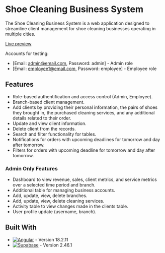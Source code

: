 # Shoe Cleaning Business System

The Shoe Cleaning Business System is a web application designed to streamline client management for shoe cleaning businesses operating in multiple cities.

[Live preview](https://dobirceanumihai.github.io/shoe-cleaning-business-system/#/login)

Accounts for testing:

* [Email: admin@email.com, Password: admin]  -  Admin role
* [Email: employee1@email.com, Password: employee]  -  Employee role

## Features

* Role-based authentification and access control (Admin, Employee).
* Branch-based client management.
* Add clients by providing their personal information, the pairs of shoes they brought in, the purchased cleaning services, and any additional details related to their order.
* Update and view client information.
* Delete client from the records.
* Search and filter functionality for tables.
* Notifications for orders with upcoming deadlines for tomorrow and day after tomorrow.
* Filters for orders with upcoming deadline for tomorrow and day after tomorrow.

### Admin Only Features

* Dashboard to view revenue, sales, client metrics, and service metrics over a selected time period and branch.
* Additional table for managing business accounts.
* Add, update, view, delete branches.
* Add, update, view, delete cleaning services.
* Activity table to view changes made in the clients table.
* User profile update (username, branch).

## Built With

* [![Angular][Angular.io]][Angular-url] - Version 18.2.11
* [![Supabase][Supabase.io]][Supabase-url] - Version 2.46.1

[Angular.io]: https://img.shields.io/badge/Angular-DD0031?style=for-the-badge&logo=angular&logoColor=white
[Angular-url]: https://angular.io/

[Supabase.io]: https://img.shields.io/badge/Supabase-3ECF8E?style=for-the-badge&logo=supabase&logoColor=white
[Supabase-url]: https://supabase.com/
